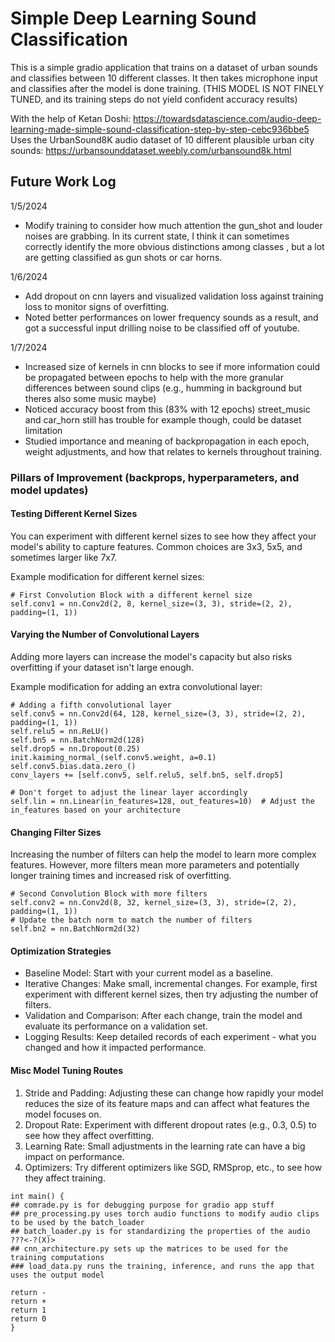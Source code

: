 # Simple Deep Learning Sound Classification
This is a simple gradio application that trains on a dataset of urban sounds and classifies between 10 different classes. It then takes microphone input and classifies after the model is done training. (THIS MODEL IS NOT FINELY TUNED, and its training steps do not yield confident accuracy results)

With the help of Ketan Doshi: https://towardsdatascience.com/audio-deep-learning-made-simple-sound-classification-step-by-step-cebc936bbe5
Uses the UrbanSound8K audio dataset of 10 different plausible urban city sounds: https://urbansounddataset.weebly.com/urbansound8k.html

## Future Work Log
1/5/2024
* Modify training to consider how much attention the gun_shot and louder noises are grabbing. In its current state, I think it can sometimes correctly identify the more obvious distinctions among classes , but a lot are getting classified as gun shots or car horns.

1/6/2024
* Add dropout on cnn layers and visualized validation loss against training loss to monitor signs of overfitting.
* Noted better performances on lower frequency sounds as a result, and got a successful input drilling noise to be classified off of youtube.

1/7/2024
* Increased size of kernels in cnn blocks to see if more information could be propagated between epochs to help with the more granular differences between sound clips (e.g., humming in background but theres also some music maybe)
* Noticed accuracy boost from this (83% with 12 epochs) street_music and car_horn still has trouble for example though, could be dataset limitation
* Studied importance and meaning of backpropagation in each epoch, weight adjustments, and how that relates to kernels throughout training.


### Pillars of Improvement (backprops, hyperparameters, and model updates)
#### Testing Different Kernel Sizes
You can experiment with different kernel sizes to see how they affect your model's ability to capture features. Common choices are 3x3, 5x5, and sometimes larger like 7x7.

Example modification for different kernel sizes:
```
# First Convolution Block with a different kernel size
self.conv1 = nn.Conv2d(2, 8, kernel_size=(3, 3), stride=(2, 2), padding=(1, 1))
```

#### Varying the Number of Convolutional Layers
Adding more layers can increase the model's capacity but also risks overfitting if your dataset isn't large enough.

Example modification for adding an extra convolutional layer:
```
# Adding a fifth convolutional layer
self.conv5 = nn.Conv2d(64, 128, kernel_size=(3, 3), stride=(2, 2), padding=(1, 1))
self.relu5 = nn.ReLU()
self.bn5 = nn.BatchNorm2d(128)
self.drop5 = nn.Dropout(0.25)
init.kaiming_normal_(self.conv5.weight, a=0.1)
self.conv5.bias.data.zero_()
conv_layers += [self.conv5, self.relu5, self.bn5, self.drop5]

# Don't forget to adjust the linear layer accordingly
self.lin = nn.Linear(in_features=128, out_features=10)  # Adjust the in_features based on your architecture
```

#### Changing Filter Sizes
Increasing the number of filters can help the model to learn more complex features. However, more filters mean more parameters and potentially longer training times and increased risk of overfitting.
```
# Second Convolution Block with more filters
self.conv2 = nn.Conv2d(8, 32, kernel_size=(3, 3), stride=(2, 2), padding=(1, 1))
# Update the batch norm to match the number of filters
self.bn2 = nn.BatchNorm2d(32)

```

#### Optimization Strategies
* Baseline Model: Start with your current model as a baseline.
* Iterative Changes: Make small, incremental changes. For example, first experiment with different kernel sizes, then try adjusting the number of filters.
* Validation and Comparison: After each change, train the model and evaluate its performance on a validation set.
* Logging Results: Keep detailed records of each experiment - what you changed and how it impacted performance.

#### Misc Model Tuning Routes
1. Stride and Padding: Adjusting these can change how rapidly your model reduces the size of its feature maps and can affect what features the model focuses on.
2. Dropout Rate: Experiment with different dropout rates (e.g., 0.3, 0.5) to see how they affect overfitting.
3. Learning Rate: Small adjustments in the learning rate can have a big impact on performance.
4. Optimizers: Try different optimizers like SGD, RMSprop, etc., to see how they affect training.

```
int main() {
## comrade.py is for debugging purpose for gradio app stuff
## pre_processing.py uses torch audio functions to modify audio clips to be used by the batch_loader
## batch_loader.py is for standardizing the properties of the audio ???<-?(X)>
## cnn_architecture.py sets up the matrices to be used for the training computations
### load_data.py runs the training, inference, and runs the app that uses the output model

return -
return +
return 1
return 0
}

```